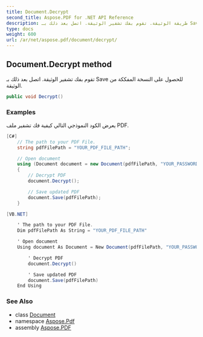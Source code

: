 ```yaml
---
title: Document.Decrypt
second_title: Aspose.PDF for .NET API Reference
description: طريقة الوثيقة. تقوم بفك تشفير الوثيقة. اتصل بعد ذلك بـ Save للحصول على النسخة المفككة من الوثيقة
type: docs
weight: 600
url: /ar/net/aspose.pdf/document/decrypt/
---
```

## Document.Decrypt method

تقوم بفك تشفير الوثيقة. اتصل بعد ذلك بـ Save للحصول على النسخة المفككة من الوثيقة.

```csharp
public void Decrypt()
```

### Examples

يعرض الكود النموذجي التالي كيفية فك تشفير ملف PDF.

```csharp
[C#]
	// The path to your PDF File.
	string pdfFilePath = "YOUR_PDF_FILE_PATH";

	// Open document
	using (Document document = new Document(pdfFilePath, "YOUR_PASSWORD"))
	{
		// Decrypt PDF
		document.Decrypt();

		// Save updated PDF
		document.Save(pdfFilePath);
	}
```

```csharp
[VB.NET]

    ' The path to your PDF File.
    Dim pdfFilePath As String = "YOUR_PDF_FILE_PATH"

    ' Open document
    Using document As Document = New Document(pdfFilePath, "YOUR_PASSWORD")

        ' Decrypt PDF
        document.Decrypt()

        ' Save updated PDF
        document.Save(pdfFilePath)
    End Using
```

### See Also

* class [Document](../)
* namespace [Aspose.Pdf](../../../aspose.pdf/)
* assembly [Aspose.PDF](../../../)
